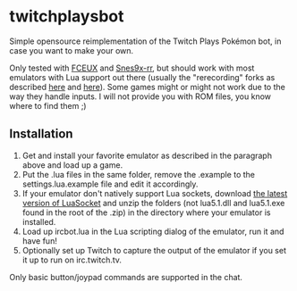 twitchplaysbot
==============

Simple opensource reimplementation of the Twitch Plays Pokémon bot, in case you want to make your own.

Only tested with [FCEUX](http://www.fceux.com/) and [Snes9x-rr](https://code.google.com/p/snes9x-rr/), but should work with most emulators with Lua support out there (usually the "rerecording" forks as described [here](http://tasvideos.org/EmulatorResources.html) and [here](http://tasvideos.org/LuaScripting.html)). Some games might or might not work due to the way they handle inputs. I will not provide you with ROM files, you know where to find them ;)

Installation
------------
1.  Get and install your favorite emulator as described in the paragraph above and load up a game.
2.  Put the .lua files in the same folder, remove the .example to the settings.lua.example file and edit it accordingly.
3.  If your emulator don't natively support Lua sockets, download [the latest version of LuaSocket](http://files.luaforge.net/releases/luasocket/luasocket/luasocket-2.0.2) and unzip the folders (not lua5.1.dll and lua5.1.exe found in the root of the .zip) in the directory where your emulator is installed.
4.  Load up ircbot.lua in the Lua scripting dialog of the emulator, run it and have fun!
5.  Optionally set up Twitch to capture the output of the emulator if you set it up to run on irc.twitch.tv.

Only basic button/joypad commands are supported in the chat.
